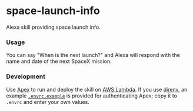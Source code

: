 # space-launch-info
Alexa skill providing space launch info.

### Usage
You can say "When is the next launch?" and Alexa will respond with the name and date of the next SpaceX mission.

### Development
Use [Apex](http://apex.run/) to run and deploy the skill on [AWS Lambda](https://aws.amazon.com/lambda/). If you use [direnv](https://direnv.net/), an example [`.envrc.example`](.envrc.example) is provided for authenticating Apex; copy it to `.envrc` and enter your own values.
